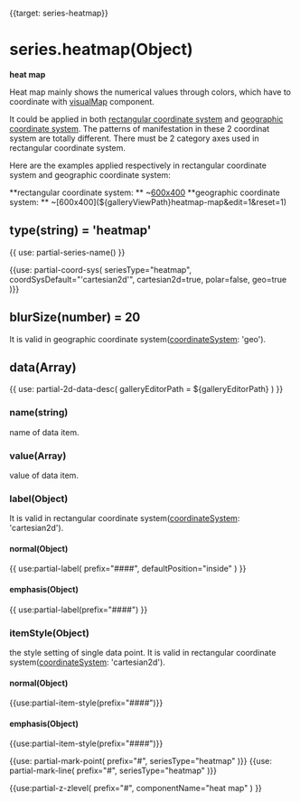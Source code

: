 
{{target: series-heatmap}}

# series.heatmap(Object)
**heat map**

Heat map mainly shows the numerical values through colors, which have to coordinate with [visualMap](~visualMap) component. 

It could be applied in both [rectangular coordinate system](~grid) and [geographic coordinate system](~geo). The patterns of manifestation in these 2 coordinat system are totally different. There must be 2 category axes used in rectangular coordinate system.

Here are the examples applied respectively in rectangular coordinate system and geographic coordinate system: 

**rectangular coordinate system: **
~[600x400](${galleryViewPath}heatmap-cartesian&edit=1&reset=1)
**geographic coordinate system: **
~[600x400](${galleryViewPath}heatmap-map&edit=1&reset=1)

## type(string) = 'heatmap'

{{ use: partial-series-name() }}

{{use: partial-coord-sys(
    seriesType="heatmap",
    coordSysDefault="'cartesian2d'",
    cartesian2d=true,
    polar=false,
    geo=true
)}}

## blurSize(number) = 20
It is valid in geographic coordinate system([coordinateSystem](~series-heatmap.coordinateSystem): 'geo').

## data(Array)

{{ use: partial-2d-data-desc(
    galleryEditorPath = ${galleryEditorPath}
) }}

### name(string)
name of data item.

### value(Array)
value of data item.

### label(Object)
It is valid in rectangular coordinate system([coordinateSystem](~series-heatmap.coordinateSystem): 'cartesian2d').
#### normal(Object)
{{ use:partial-label(
    prefix="####",
    defaultPosition="inside"
) }}
#### emphasis(Object)
{{ use:partial-label(prefix="####") }}

### itemStyle(Object)
the style setting of single data point. It is valid in rectangular coordinate system([coordinateSystem](~series-heatmap.coordinateSystem): 'cartesian2d').
#### normal(Object)
{{use:partial-item-style(prefix="####")}}
#### emphasis(Object)
{{use:partial-item-style(prefix="####")}}

{{use: partial-mark-point(
    prefix="#",
    seriesType="heatmap"
)}}
{{use: partial-mark-line(
    prefix="#",
    seriesType="heatmap"
)}}

{{use:partial-z-zlevel(
    prefix="#",
    componentName="heat map"
) }}

